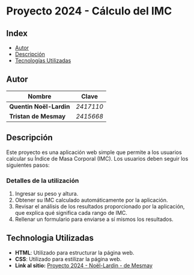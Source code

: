 # Proyecto 2024 - Cálculo del IMC

## Index

- [Autor](#autor)
- [Descripción](#descripción)
- [Tecnologías Utilizadas](#tecnologías-utilizadas)

## Autor
| Nombre                | Clave     |
|-----------------------|-----------|
| **Quentin Noël-Lardin**   | *2417110* |
| **Tristan de Mesmay**     | *2415668* |

## Descripción
Este proyecto es una aplicación web simple que permite a los usuarios calcular su Índice de Masa Corporal (IMC). Los usuarios deben seguir los siguientes pasos:

### Detalles de la utilización
1. Ingresar su peso y altura.
2. Obtener su IMC calculado automáticamente por la aplicación.
3. Revisar el análisis de los resultados proporcionado por la aplicación, que explica qué significa cada rango de IMC.
4. Rellenar un formulario para enviarse a sí mismos los resultados.


## Technologia Utilizadas
- **HTML**: Utilizado para estructurar la página web.
- **CSS**: Utilizado para estilizar la página web.
- **Link al sitio:** [Proyecto 2024 - Noël-Lardin - de Mesmay]( https://ucc-labcompu2.github.io/proyecto2024-NoelLardin-deMesmay/) 
